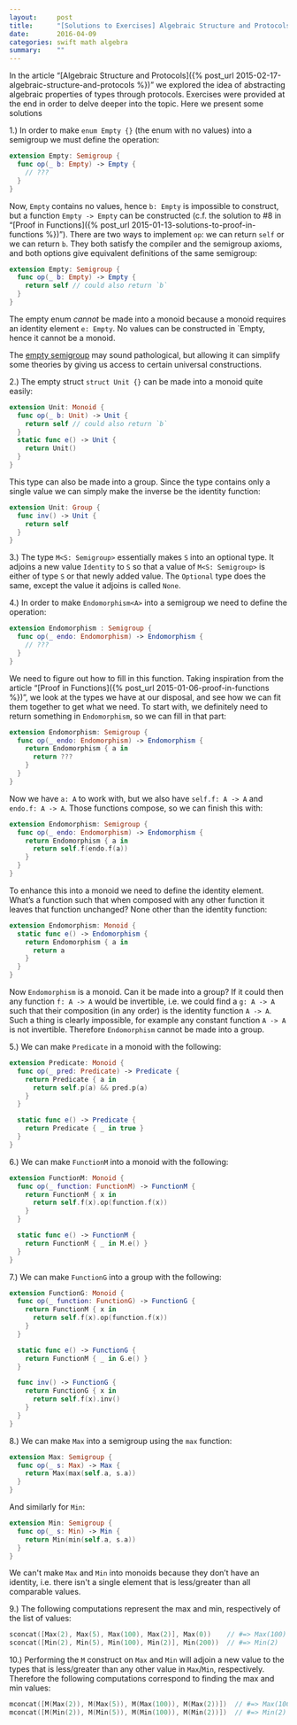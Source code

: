 ```yaml
---
layout:     post
title:      "[Solutions to Exercises] Algebraic Structure and Protocols"
date:       2016-04-09
categories: swift math algebra
summary:    ""
---
```


In the article “[Algebraic Structure and Protocols]({% post_url 2015-02-17-algebraic-structure-and-protocols %})” we explored the idea of abstracting algebraic properties of types through protocols. Exercises were provided at the end in order to delve deeper into the topic. Here we present some solutions

1.) In order to make `enum Empty {}` (the enum with no values) into a semigroup we must define the operation:

```swift
extension Empty: Semigroup {
  func op(_ b: Empty) -> Empty {
    // ???
  }
}
```

Now, `Empty` contains no values, hence `b: Empty` is impossible to construct, but a function `Empty -> Empty` can be constructed (c.f. the solution to #8 in “[Proof in Functions]({% post_url 2015-01-13-solutions-to-proof-in-functions %})”). There are two ways to implement `op`: we can return `self` or we can return `b`. They both satisfy the compiler and the semigroup axioms, and both options give equivalent definitions of the same semigroup:

```swift
extension Empty: Semigroup {
  func op(_ b: Empty) -> Empty {
    return self // could also return `b`
  }
}
```

The empty enum *cannot* be made into a monoid because a monoid requires an identity element `e: Empty`. No values can be constructed in `Empty, hence it cannot be a monoid.

The [empty semigroup](http://en.wikipedia.org/wiki/Empty_semigroup) may sound pathological, but allowing it can simplify some theories by giving us access to certain universal constructions.

2.) The empty struct `struct Unit {}` can be made into a monoid quite easily:

```swift
extension Unit: Monoid {
  func op(_ b: Unit) -> Unit {
    return self // could also return `b`
  }
  static func e() -> Unit {
    return Unit()
  }
}
```

This type can also be made into a group. Since the type contains only a single value we can simply make the inverse be the identity function:

```swift
extension Unit: Group {
  func inv() -> Unit {
    return self
  }
}
```

3.) The type `M<S: Semigroup>` essentially makes `S` into an optional type. It adjoins a new value `Identity` to `S` so that a value of `M<S: Semigroup>` is either of type `S` or that newly added value. The `Optional` type does the same, except the value it adjoins is called `None`.

4.) In order to make `Endomorphism<A>` into a semigroup we need to define the operation:

```swift
extension Endomorphism : Semigroup {
  func op(_ endo: Endomorphism) -> Endomorphism {
    // ???
  }
}
```

We need to figure out how to fill in this function. Taking inspiration from the article “[Proof in Functions]({% post_url 2015-01-06-proof-in-functions %})”, we look at the types we have at our disposal, and see how we can fit them together to get what we need. To start with, we definitely need to return something in `Endomorphism`, so we can fill in that part:

```swift
extension Endomorphism: Semigroup {
  func op(_ endo: Endomorphism) -> Endomorphism {
    return Endomorphism { a in
      return ???
    }
  }
}
```

Now we have `a: A` to work with, but we also have `self.f: A -> A` and `endo.f: A -> A`. Those functions compose, so we can finish this with:

```swift
extension Endomorphism: Semigroup {
  func op(_ endo: Endomorphism) -> Endomorphism {
    return Endomorphism { a in
      return self.f(endo.f(a))
    }
  }
}
```

To enhance this into a monoid we need to define the identity element. What’s a function such that when composed with any other function it leaves that function unchanged? None other than the identity function:

```swift
extension Endomorphism: Monoid {
  static func e() -> Endomorphism {
    return Endomorphism { a in
      return a
    }
  }
}
```

Now `Endomorphism` is a monoid. Can it be made into a group? If it could then any function `f: A -> A` would be invertible, i.e. we could find a `g: A -> A` such that their composition (in any order) is the identity function `A -> A`. Such a thing is clearly impossible, for example any constant function `A -> A` is not invertible. Therefore `Endomorphism` cannot be made into a group.

5.) We can make `Predicate` in a monoid with the following:

```swift
extension Predicate: Monoid {
  func op(_ pred: Predicate) -> Predicate {
    return Predicate { a in
      return self.p(a) && pred.p(a)
    }
  }

  static func e() -> Predicate {
    return Predicate { _ in true }
  }
}
```

6.) We can make `FunctionM` into a monoid with the following:

```swift
extension FunctionM: Monoid {
  func op(_ function: FunctionM) -> FunctionM {
    return FunctionM { x in
      return self.f(x).op(function.f(x))
    }
  }

  static func e() -> FunctionM {
    return FunctionM { _ in M.e() }
  }
}
```

7.) We can make `FunctionG` into a group with the following:

```swift
extension FunctionG: Monoid {
  func op(_ function: FunctionG) -> FunctionG {
    return FunctionM { x in
      return self.f(x).op(function.f(x))
    }
  }

  static func e() -> FunctionG {
    return FunctionM { _ in G.e() }
  }

  func inv() -> FunctionG {
    return FunctionG { x in
      return self.f(x).inv()
    }
  }
}
```

8.) We can make `Max` into a semigroup using the `max` function:

```swift
extension Max: Semigroup {
  func op(_ s: Max) -> Max {
    return Max(max(self.a, s.a))
  }
}
```

And similarly for `Min`:

```swift
extension Min: Semigroup {
  func op(_ s: Min) -> Min {
    return Min(min(self.a, s.a))
  }
}
```

We can't make `Max` and `Min` into monoids because they don’t have an identity, i.e. there isn't a single element that is less/greater than all comparable values.

9.) The following computations represent the max and min, respectively of the list of values:

```swift
sconcat([Max(2), Max(5), Max(100), Max(2)], Max(0))    // #=> Max(100)
sconcat([Min(2), Min(5), Min(100), Min(2)], Min(200))  // #=> Min(2)
```

10.) Performing the `M` construct on `Max` and `Min` will adjoin a new value to the types that is less/greater than any other value in `Max`/`Min`, respectively. Therefore the following computations correspond to finding the max and min values:

```swift
mconcat([M(Max(2)), M(Max(5)), M(Max(100)), M(Max(2))])  // #=> Max(100)
mconcat([M(Min(2)), M(Min(5)), M(Min(100)), M(Min(2))])  // #=> Min(2)
```
